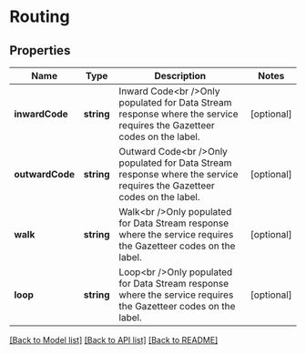 # Routing

## Properties
Name | Type | Description | Notes
------------ | ------------- | ------------- | -------------
**inwardCode** | **string** | Inward Code&lt;br /&gt;Only populated for Data Stream response where the service requires the Gazetteer codes on the label. | [optional] 
**outwardCode** | **string** | Outward Code&lt;br /&gt;Only populated for Data Stream response where the service requires the Gazetteer codes on the label. | [optional] 
**walk** | **string** | Walk&lt;br /&gt;Only populated for Data Stream response where the service requires the Gazetteer codes on the label. | [optional] 
**loop** | **string** | Loop&lt;br /&gt;Only populated for Data Stream response where the service requires the Gazetteer codes on the label. | [optional] 

[[Back to Model list]](../README.md#documentation-for-models) [[Back to API list]](../README.md#documentation-for-api-endpoints) [[Back to README]](../README.md)


